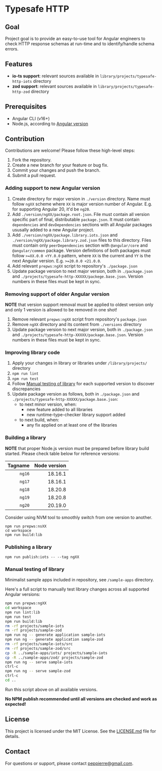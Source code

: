 # Typesafe HTTP

## Goal

Project goal is to provide an easy-to-use tool for Angular engineers to check HTTP response schemas at run-time and to identify/handle schema errors.

## Features

- **io-ts support**: relevant sources available in `library/projects/typesafe-http-iots` directory
- **zod support**: relevant sources available in `library/projects/typesafe-http-zod` directory

## Prerequisites

- Angular CLI (v16+) 
- Node.js, according to [Angular version](https://angular.dev/reference/versions)

## Contribution

Contributions are welcome! Please follow these high-level steps:

1. Fork the repository.
2. Create a new branch for your feature or bug fix.
3. Commit your changes and push the branch.
4. Submit a pull request.

### Adding support to new Angular version

1. Create directory for major version in `./version` directory. Name must follow `ngXX` scheme where `XX` is major version number of Angular. E.g. for supporting Angular 20, it'd be `ng20`.
2. Add `./version/ngXX/package.root.json`. File must contain all version specific part of final, distributable `package.json`. It must contain `dependencies` and `devDependencies` sections with all Angular packages ususally added to a new Angular project.
3. Add `./version/ngXX/package.library.iots.json` and `./version/ngXX/package.library.zod.json` files to this directory. Files must contain only `peerDependencies` section with `@angular/core` and `@angular/common` package. Version definitions of both packages must follow `>=XX.0.0 <YY.0.0` pattern, where `XX` is the current and `YY` is the next Angular version. E.g. `>=20.0.0 <21.0.0`.
4. Add relevant `prepws:ngXX` script to repository's `./package.json`
5. Update package version to next major version, both in `./package.json` and `./projects/typesafe-http-XXXXX/packege.base.json`. Version numbers in these files must be kept in sync.

### Removing support of older Angular version

**NOTE** that version support removal must be applied to oldest version only and only 1 version is allowed to be removed in one shot!

1. Remove relevant `prepws:ngXX` script from repository's `package.json`
2. Remove `ngXX` directory and its content from `./versions` directory
3. Update package version to next major version, both in `./package.json` and `./projects/typesafe-http-XXXXX/package.base.json`. Version numbers in these files must be kept in sync.

### Improving library code

1. Apply your changes in library or libraries under `/library/projects/` directory
3. `npm run lint`
4. `npm run test`
5. Follow [Manual testing of library](#manual-testing-of-library) for each supported version to discover discrepancies
6. Update package version as follows, both in `./package.json` and `./projects/typesafe-http-XXXXX/package.base.json`:
   - to next minor version, when:
      - new feature added to all libraries
      - new runtime-type-checker library support added
   - to next build, when:
      - any fix applied on at least one of the libraries

### Building a library

**NOTE** that proper Node.js version must be prepared before library build started. Please check table below for reference versions:

| Tagname | Node version |
|--------:|-------------:|
| `ng16` | 18.16.1 |
| `ng17` | 18.16.1 |
| `ng18` | 18.20.8 |
| `ng19` | 18.20.8 |
| `ng20` | 20.19.0 |

Consider using NVM tool to smoothly switch from one version to another.

```
npm run prepws:nsXX
cd workspace
npm run build:lib
```

### Publishing a library
```
npm run publish:iots -- --tag ngXX
```

### Manual testing of library

Minimalist sample apps included in repository, see `/sample-apps` directory.

Here's a full script to manually test library changes across all supported Angular versions:

```bash
npm run prepws:ngXX
cd workspace
npm run lint:lib
npm run test
npm run build:lib
rm -rf projects/sample-iots
rm -rf projects/sample-zod
npm run ng -- generate application sample-iots
npm run ng -- generate application sample-zod
rm -rf projects/sample-iots/src
rm -rf projects/sample-zod/src
cp -R ../sample-apps/iots/ projects/sample-iots
cp -R ../sample-apps/zod/ projects/sample-zod
npm run ng -- serve sample-iots
ctrl-c
npm run ng -- serve sample-zod
ctrl-c
cd ..
```

Run this script above on all available versions.

**No NPM publish recommended until all versions are checked and work as expected!**

## License

This project is licensed under the MIT License. See the [LICENSE.md](LICENSE.md) file for details.

## Contact

For questions or support, please contact [peppierre@gmail.com](peppierre@gmail.com).
